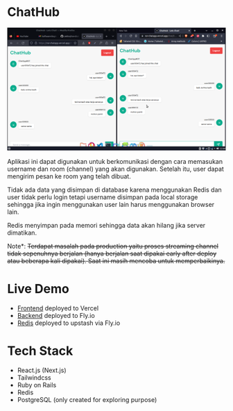 # ChatHub

![image](./assets/Screenshot_2023-04-01_21-57-00.png)

Aplikasi ini dapat digunakan untuk berkomunikasi dengan cara memasukan username dan room (channel) yang akan digunakan. Setelah itu, user dapat mengirim pesan ke room yang telah dibuat.

Tidak ada data yang disimpan di database karena menggunakan Redis dan user tidak perlu login tetapi username disimpan pada local storage sehingga jika ingin menggunakan user lain harus menggunakan browser lain.

Redis menyimpan pada memori sehingga data akan hilang jika server dimatikan.

Note\*: ~~Terdapat masalah pada production yaitu proses streaming channel tidak sepenuhnya berjalan (hanya berjalan saat dipakai early after deploy atau beberapa kali dipakai). Saat ini masih mencoba untuk memperbaikinya.~~

# Live Demo

- [Frontend](https://ror-chatapp.vercel.app/) deployed to Vercel
- [Backend](https://ror-chatapp.fly.dev/) deployed to Fly.io
- [Redis](#) deployed to upstash via Fly.io

# Tech Stack

- React.js (Next.js)
- Tailwindcss
- Ruby on Rails
- Redis
- PostgreSQL (only created for exploring purpose)
